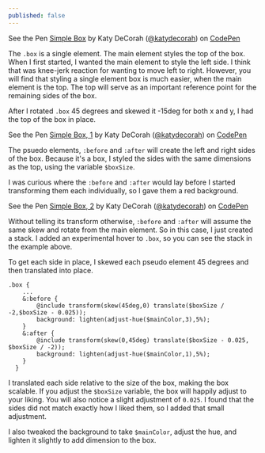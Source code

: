 ```yaml
---
published: false
---
```


<p data-height="324" data-theme-id="97" data-slug-hash="vrzmH" data-user="katydecorah" data-default-tab="result" class='codepen'>See the Pen <a href='http://codepen.io/katydecorah/pen/vrzmH'>Simple Box</a> by Katy DeCorah (<a href='http://codepen.io/katydecorah'>@katydecorah</a>) on <a href='http://codepen.io'>CodePen</a></p>

The `.box` is a single element. The main element styles the top of the box. When I first started, I wanted the main element to style the left side. I think that was knee-jerk reaction for wanting to move left to right. However, you will find that styling a single element box is much easier, when the main element is the top. The top will serve as an important reference point for the remaining sides of the box.

After I rotated `.box` 45 degrees and skewed it -15deg for both x and y, I had the top of the box in place.

<p data-height="292" data-theme-id="97" data-slug-hash="8707388727c57ea3ff8ce3bc42af5f56" data-user="katydecorah" data-default-tab="result" class='codepen'>See the Pen <a href='http://codepen.io/katydecorah/pen/8707388727c57ea3ff8ce3bc42af5f56'>Simple Box, 1</a> by Katy DeCorah (<a href='http://codepen.io/katydecorah'>@katydecorah</a>) on <a href='http://codepen.io'>CodePen</a></p>

The psuedo elements, `:before` and `:after` will create the left and right sides of the box. Because it's a box, I styled the sides with the same dimensions as the top, using the variable `$boxSize`.
 
I was curious where the `:before` and `:after` would lay before I started transforming them each individually, so I gave them a red background.

<p data-height="268" data-theme-id="97" data-slug-hash="1ef155d2126eb89a515ed9873dc1b722" data-user="katydecorah" data-default-tab="result" class='codepen'>See the Pen <a href='http://codepen.io/katydecorah/pen/1ef155d2126eb89a515ed9873dc1b722'>Simple Box, 2</a> by Katy DeCorah (<a href='http://codepen.io/katydecorah'>@katydecorah</a>) on <a href='http://codepen.io'>CodePen</a></p>

Without telling its transform otherwise, `:before` and `:after` will assume the same skew and rotate from the main element. So in this case, I just created a stack. I added an experimental hover to `.box`, so you can see the stack in the example above.

To get each side in place, I skewed each pseudo element 45 degrees and then translated into place.

	.box {
    	...
        &:before {
    		@include transform(skew(45deg,0) translate($boxSize / -2,$boxSize - 0.025));
    		background: lighten(adjust-hue($mainColor,3),5%);
  		}
  		&:after {
    		@include transform(skew(0,45deg) translate($boxSize - 0.025, $boxSize / -2));
    		background: lighten(adjust-hue($mainColor,1),5%);
  		}
      }

I translated each side relative to the size of the box, making the box scalable. If you adjust the `$boxSize` variable, the box will happily adjust to your liking. You will also notice a slight adjustment of `0.025`. I found that the sides did not match exactly how I liked them, so I added that small adjustment.

I also tweaked the background to take `$mainColor`, adjust the hue, and lighten it slightly to add dimension to the box.